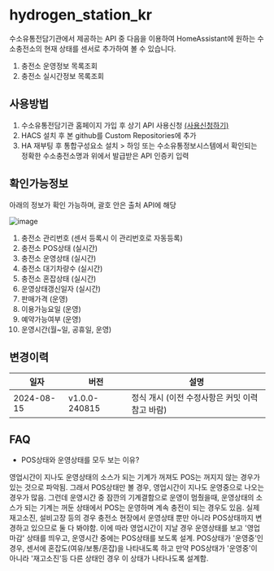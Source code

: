 # hydrogen_station_kr
수소유통전담기관에서 제공하는 API 중 다음을 이용하여 HomeAssistant에 원하는 수소충전소의 현재 상태를 센서로 추가하여 볼 수 있습니다.

1. 충전소 운영정보 목록조회
2. 충전소 실시간정보 목록조회

## 사용방법
1. 수소유통전담기관 홈페이지 가입 후 상기 API 사용신청 [(사용신청하기)](https://www.h2nbiz.or.kr/sym/mnu/mpm/EgovMainMenuIndex.do?menuNo=50700&chkURL=/rt/uif/api/informationUse.do)
2. HACS 설치 후 본 github를 Custom Repositories에 추가
3. HA 재부팅 후 통합구성요소 설치 > 하잉 또는 수소유통정보시스템에서 확인되는 정확한 수소충전소명과 위에서 발급받은 API 인증키 입력

## 확인가능정보
아래의 정보가 확인 가능하며, 괄호 안은 출처 API에 해당

![image](https://github.com/user-attachments/assets/6b8455e8-a78b-4f55-90ed-e6f9e0da4a77)

1. 충전소 관리번호 (센서 등록시 이 관리번호로 자동등록)
2. 충전소 POS상태 (실시간)
3. 충전소 운영상태 (실시간)
4. 충전소 대기차량수 (실시간)
5. 충전소 혼잡상태 (실시간)
6. 운영상태갱신일자 (실시간)
7. 판매가격 (운영)
8. 이용가능요일 (운영)
9. 예약가능여부 (운영)
10. 운영시간(월~일, 공휴일, 운영)

## 변경이력

|일자|버전|설명|
|------|---|---|
|2024-08-15|v1.0.0-240815|정식 개시 (이전 수정사항은 커밋 이력 참고 바람)|

## FAQ
- POS상태와 운영상태를 모두 보는 이유?

영업시간이 지나도 운영상태의 소스가 되는 기계가 꺼져도 POS는 꺼지지 않는 경우가 있는 것으로 파악됨. 그래서 POS상태만 볼 경우, 영업시간이 지나도 운영중으로 나오는 경우가 많음. 그런데 운영시간 중 잠깐의 기계결함으로 운영이 멈췄을때, 운영상태의 소스가 되는 기계는 꺼둔 상태에서 POS는 운영하며 계속 충전이 되는 경우도 있음. 실제 재고소진, 설비고장 등의 경우 충전소 현장에서 운영상태 뿐만 아니라 POS상태까지 변경하고 있으므로 둘 다 봐야함.
이에 따라 영업시간이 지날 경우 운영상태를 보고 '영업마감' 상태를 띄우고, 운영시간 중에는 POS상태를 보도록 설계. POS상태가 '운영중'인 경우, 센서에 혼잡도(여유/보통/혼잡)을 나타내도록 하고 만약 POS상태가 '운영중'이 아니라 '재고소진'등 다른 상태인 경우 이 상태가 나타나도록 설계함.


